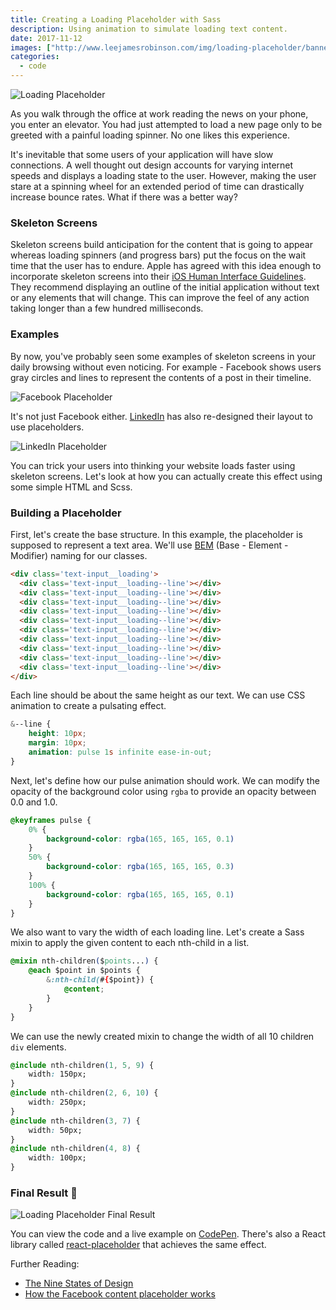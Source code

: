 ```yaml
---
title: Creating a Loading Placeholder with Sass
description: Using animation to simulate loading text content.
date: 2017-11-12
images: ["http://www.leejamesrobinson.com/img/loading-placeholder/banner.png"]
categories:
  - code
---
```


![Loading Placeholder](/img/loading-placeholder/example.gif)


As you walk through the office at work reading the news on your phone, you enter an elevator. You had just attempted to load a new page only to be greeted with a painful loading spinner. No one likes this experience. 

It's inevitable that some users of your application will have slow connections. A well thought out design accounts for varying internet speeds and displays a loading state to the user. However, making the user stare at a spinning wheel for an extended period of time can drastically increase bounce rates. What if there was a better way?

### Skeleton Screens

Skeleton screens build anticipation for the content that is going to appear whereas loading spinners (and progress bars) put the focus on the wait time that the user has to endure. Apple has agreed with this idea enough to incorporate skeleton screens into their [iOS Human Interface Guidelines](https://developer.apple.com/ios/human-interface-guidelines/icons-and-images/launch-screen/). They recommend displaying an outline of the initial application without text or any elements that will change. This can improve the feel of any action taking longer than a few hundred milliseconds.


### Examples

By now, you've probably seen some examples of skeleton screens in your daily browsing without even noticing. For example - Facebook shows users gray circles and lines to represent the contents of a post in their timeline.

![Facebook Placeholder](/img/loading-placeholder/facebook.png)

It's not just Facebook either. [LinkedIn](https://www.linkedin.com) has also re-designed their layout to use placeholders.

![LinkedIn Placeholder](/img/loading-placeholder/linkedin.png)

You can trick your users into thinking your website loads faster using skeleton screens. Let's look at how you can actually create this effect using some simple HTML and Scss. 


### Building a Placeholder

First, let's create the base structure. In this example, the placeholder is supposed to represent a text area. We'll use [BEM](http://getbem.com/naming/) (Base - Element - Modifier) naming for our classes.

```html
<div class='text-input__loading'>
  <div class='text-input__loading--line'></div>
  <div class='text-input__loading--line'></div>
  <div class='text-input__loading--line'></div>
  <div class='text-input__loading--line'></div>
  <div class='text-input__loading--line'></div>
  <div class='text-input__loading--line'></div>
  <div class='text-input__loading--line'></div>
  <div class='text-input__loading--line'></div>
  <div class='text-input__loading--line'></div>
  <div class='text-input__loading--line'></div>
</div>
```

Each line should be about the same height as our text. We can use CSS animation to create a pulsating effect. 

```css
&--line {
    height: 10px;
    margin: 10px;
    animation: pulse 1s infinite ease-in-out;
}
```

Next, let's define how our pulse animation should work. We can modify the opacity of the background color using `rgba` to provide an opacity between 0.0 and 1.0. 

```css
@keyframes pulse {
    0% {
        background-color: rgba(165, 165, 165, 0.1)
    }
    50% {
        background-color: rgba(165, 165, 165, 0.3)
    }
    100% {
        background-color: rgba(165, 165, 165, 0.1)
    }
}
```

We also want to vary the width of each loading line. Let's create a Sass mixin to apply the given content to each nth-child in a list.

```css
@mixin nth-children($points...) {
    @each $point in $points {
        &:nth-child(#{$point}) {
            @content;
        }
    }
}
```
We can use the newly created mixin to change the width of all 10 children `div` elements.

```css
@include nth-children(1, 5, 9) {
    width: 150px;
}
@include nth-children(2, 6, 10) {
    width: 250px;
}
@include nth-children(3, 7) {
    width: 50px;
}
@include nth-children(4, 8) {
    width: 100px;
}
```

### Final Result 🎉

![Loading Placeholder Final Result](/img/loading-placeholder/final-result.gif)

You can view the code and a live example on [CodePen](https://codepen.io/anon/pen/XzRzpb?editors=1100). There's also a React library called [react-placeholder](https://github.com/buildo/react-placeholder) that achieves the same effect.


Further Reading:

- [The Nine States of Design](https://medium.com/swlh/the-nine-states-of-design-5bfe9b3d6d85)
- [How the Facebook content placeholder works](https://cloudcannon.com/deconstructions/2014/11/15/facebook-content-placeholder-deconstruction.html)
